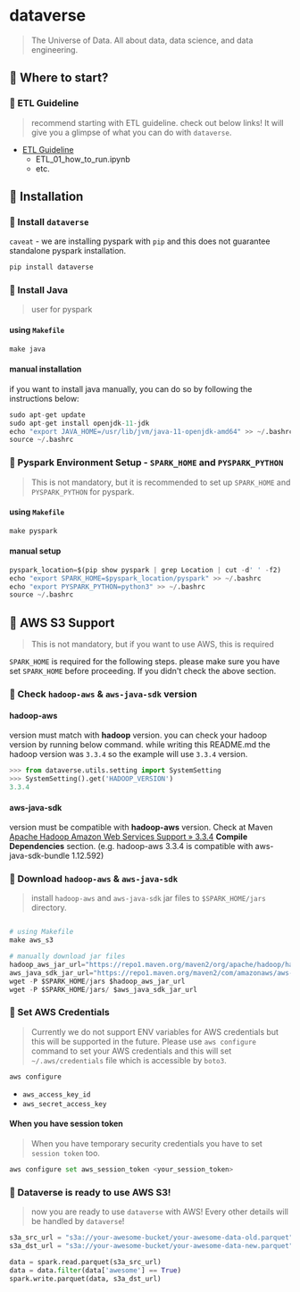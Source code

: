 # dataverse
> The Universe of Data. All about data, data science, and data engineering.


## 🌌 Where to start?

### 🌠 ETL Guideline
> recommend starting with ETL guideline. check out below links! It will give you a glimpse of what you can do with `dataverse`.

- [ETL Guideline](https://github.com/UpstageAI/dataverse/tree/main/guideline/etl)
    - ETL_01_how_to_run.ipynb
    - etc.


## 🌌 Installation

### 🌠 Install `dataverse`
`caveat` - we are installing pyspark with `pip` and this does not guarantee standalone pyspark installation. 

```python
pip install dataverse
```

### 🌠 Install Java
> user for pyspark

#### using `Makefile`
```python
make java
```

#### manual installation
if you want to install java manually, you can do so by following the instructions below:

```python
sudo apt-get update
sudo apt-get install openjdk-11-jdk
echo "export JAVA_HOME=/usr/lib/jvm/java-11-openjdk-amd64" >> ~/.bashrc
source ~/.bashrc
```

### 🌠 Pyspark Environment Setup - `SPARK_HOME` and `PYSPARK_PYTHON`
> This is not mandatory, but it is recommended to set up `SPARK_HOME` and `PYSPARK_PYTHON` for pyspark.

#### using `Makefile`
```python
make pyspark
```

#### manual setup
```python
pyspark_location=$(pip show pyspark | grep Location | cut -d' ' -f2)
echo "export SPARK_HOME=$pyspark_location/pyspark" >> ~/.bashrc
echo "export PYSPARK_PYTHON=python3" >> ~/.bashrc
source ~/.bashrc
```

## 🌌 AWS S3 Support
> This is not mandatory, but if you want to use AWS, this is required

`SPARK_HOME` is required for the following steps. please make sure you have set `SPARK_HOME` before proceeding. If you didn't check the above section.

### 🌠 Check `hadoop-aws` & `aws-java-sdk` version

#### **hadoop-aws**
version must match with **hadoop** version. you can check your hadoop version by running below command. while writing this README.md the hadoop version was `3.3.4` so the example will use `3.3.4` version.

```python
>>> from dataverse.utils.setting import SystemSetting
>>> SystemSetting().get('HADOOP_VERSION')
3.3.4
```

#### **aws-java-sdk**
version must be compatible with **hadoop-aws** version. Check at Maven [Apache Hadoop Amazon Web Services Support » 3.3.4](https://mvnrepository.com/artifact/org.apache.hadoop/hadoop-aws/3.3.4) **Compile Dependencies** section. (e.g. hadoop-aws 3.3.4 is compatible with aws-java-sdk-bundle 1.12.592)


### 🌠 Download `hadoop-aws` & `aws-java-sdk`
> install `hadoop-aws` and `aws-java-sdk` jar files to `$SPARK_HOME/jars` directory.
```python

# using Makefile
make aws_s3

# manually download jar files
hadoop_aws_jar_url="https://repo1.maven.org/maven2/org/apache/hadoop/hadoop-aws/3.3.4/hadoop-aws-3.3.4.jar"
aws_java_sdk_jar_url="https://repo1.maven.org/maven2/com/amazonaws/aws-java-sdk-bundle/1.12.592/aws-java-sdk-bundle-1.12.592.jar"
wget -P $SPARK_HOME/jars $hadoop_aws_jar_url
wget -P $SPARK_HOME/jars/ $aws_java_sdk_jar_url
```

### 🌠 Set AWS Credentials
> Currently we do not support ENV variables for AWS credentials but this will be supported in the future. Please use `aws configure` command to set your AWS credentials and this will set `~/.aws/credentials` file which is accessible by `boto3`.

```python
aws configure
```
- `aws_access_key_id`
- `aws_secret_access_key`


#### When you have session token
> When you have temporary security credentials you have to set `session token` too.

```python
aws configure set aws_session_token <your_session_token>
```

### 🌠 Dataverse is ready to use AWS S3!
> now you are ready to use `dataverse` with AWS! Every other details will be handled by `dataverse`!

```python
s3a_src_url = "s3a://your-awesome-bucket/your-awesome-data-old.parquet"
s3a_dst_url = "s3a://your-awesome-bucket/your-awesome-data-new.parquet"

data = spark.read.parquet(s3a_src_url)
data = data.filter(data['awesome'] == True)
spark.write.parquet(data, s3a_dst_url)
```

